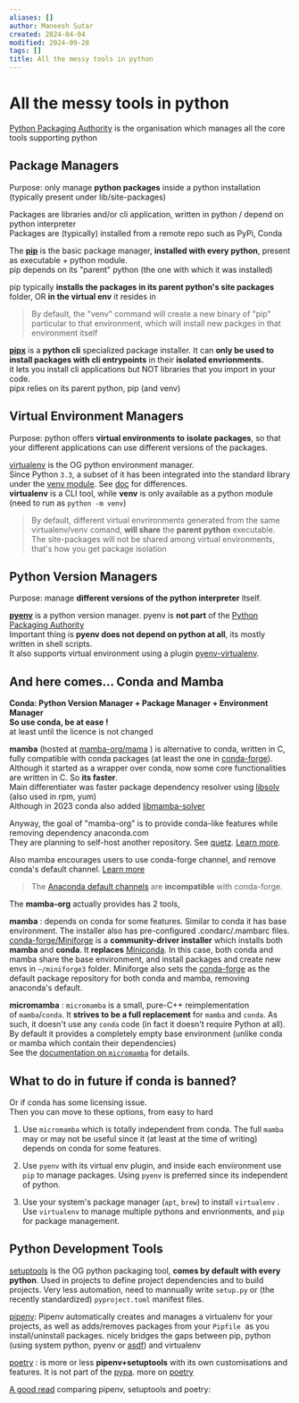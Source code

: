 ```yaml
---
aliases: []
author: Maneesh Sutar
created: 2024-04-04
modified: 2024-09-28
tags: []
title: All the messy tools in python
---
```


# All the messy tools in python

[Python Packaging Authority](https://github.com/pypa) is the organisation which manages all the core tools supporting python

## Package Managers

Purpose: only manage **python packages** inside a python installation (typically present under lib/site-packages)

Packages are libraries and/or cli application, written in python / depend on python interpreter  
Packages are (typically) installed from a remote repo such as PyPi, Conda

The **[pip](https://github.com/pypa/pip)** is the basic package manager, **installed with every python**, present as executable + python module.  
pip depends on its "parent" python (the one with which it was installed)

pip typically **installs the packages in its parent python's site packages** folder, OR **in the virtual env** it resides in

 > 
 > By default, the "venv" command will create a new binary of "pip" particular to that environment, which will install new packges in that environment itself

**[pipx](https://github.com/pypa/pipx)** is a **python cli** specialized package installer. It can **only be used to install packages with cli entrypoints** in their **isolated envrionments.**  
it lets you install cli applications but NOT libraries that you import in your code.  
pipx relies on its parent python, pip (and venv)

## Virtual Environment Managers

Purpose: python offers **virtual environments to** **isolate packages**, so that your different applications can use different versions of the packages.

[virtualenv](https://github.com/pypa/virtualenv) is the OG python environment manager.  
Since Python `3.3`, a subset of it has been integrated into the standard library under the [venv module](https://docs.python.org/3/library/venv.html). See [doc](https://virtualenv.pypa.io/en/latest/) for differences.  
**virtualenv** is a CLI tool, while **venv** is only available as a python module (need to run as `python -m venv`)

 > 
 > By default,  different virtual envrironments generated from the same virtualenv/venv comand, **will share** the **parent python** executable. The site-packages will not be shared among virtual environments, that's how you get package isolation

## Python Version Managers

Purpose: manage **different versions of the python interpreter** itself.

**[pyenv](https://github.com/pyenv/pyenv)** is a python version manager. pyenv is **not part** of the [Python Packaging Authority](https://github.com/pypa)  
Important thing is **pyenv does not depend on python at all**, its mostly written in shell scripts.  
It also supports virtual environment using a plugin [pyenv-virtualenv](https://github.com/pyenv/pyenv-virtualenv).

## And here comes... Conda and Mamba

**Conda: Python Version Manager + Package Manager  + Environment Manager**  
**So use conda, be at ease !**  
at least until the licence is not changed

**mamba** (hosted at [mamba-org/mama](https://github.com/mamba-org/mamba) ) is alternative to conda, written in C, fully compatible with conda packages (at least the one in [conda-forge](https://github.com/conda-forge)).  
Although it started as a wrapper over conda, now some core functionalities are written in C. So **its faster**.  
Main differentiater was faster package dependency resolver using [libsolv](https://github.com/openSUSE/libsolv) (also used in rpm, yum)  
Although in 2023 conda also added [libmamba-solver](https://github.com/conda/conda-libmamba-solver?tab=readme-ov-file)

Anyway, the goal of "mamba-org" is to provide conda-like features while  removing dependency anaconda.com  
They are planning to self-host another repository. See [quetz](https://github.com/mamba-org/quetz). [Learn more](https://medium.com/@QuantStack/open-software-packaging-for-science-61cecee7fc23).

Also mamba encourages users to use conda-forge channel, and remove conda's default channel. [Learn more](https://mamba.readthedocs.io/en/latest/user_guide/troubleshooting.html#using-the-defaults-channels)

 > 
 > The [Anaconda default channels](https://docs.anaconda.com/free/anaconda/reference/default-repositories/) are **incompatible** with conda-forge.

The **mamba-org** actually provides has 2 tools,

**mamba** : depends on conda for some features. Similar to conda it has base environment. The installer also has pre-configured .condarc/.mambarc files.  
[conda-forge/Miniforge](https://github.com/conda-forge/miniforge/tree/main) is a **community-driver installer** which installs both **mamba** and **conda**. It **replaces** [Miniconda](https://docs.anaconda.com/free/miniconda/). In this case, both conda and mamba share the base environment, and install packages and create new envs in `~/miniforge3`  folder. Miniforge also sets the [conda-forge](https://github.com/conda-forge)  as the default package repository for both conda and mamba, removing anaconda's default.

**micromamba** :  `micromamba` is a small, pure-C++ reimplementation of `mamba`/`conda`. It **strives to be a full replacement** for `mamba` and `conda`. As such, it doesn't use any `conda` code (in fact it doesn't require Python at all).  
By default it provides a completely empty base environment (unlike conda or mamba which contain their dependencies)  
See the [documentation on `micromamba`](https://mamba.readthedocs.io/en/latest/user_guide/micromamba.html) for details.

## What to do in future if conda is banned?

Or if conda has some licensing issue.  
Then you can move to these options, from easy to hard

1. Use `micromamba` which is totally independent from conda. The full `mamba` may or may not be useful since it (at least at the time of writing) depends on conda for some features.

1. Use `pyenv` with its virtual env plugin, and inside each enviironment use `pip` to manage packages. Using `pyenv` is preferred since its independent of python.

1. Use your system's package manager (`apt`, `brew`) to install `virtualenv` . Use  `virtualenv` to manage multiple pythons and envrionments, and `pip` for package management.

## Python Development Tools

[setuptools](https://setuptools.pypa.io/en/latest/userguide/) is the OG python packaging tool, **comes by default with every python**. Used in projects to define project dependencies and to build projects. Very less automation, need to mannually write `setup.py` or (the recently standardized) `pyproject.toml` manifest files.

[pipenv](https://github.com/pypa/pipenv): Pipenv automatically creates and manages a virtualenv for your projects, as well as adds/removes packages from your `Pipfile`  as you install/uninstall packages. nicely bridges the gaps between pip, python (using system python, pyenv or [asdf](https://github.com/asdf-vm/asdf)) and virtualenv

[poetry](https://python-poetry.org/docs/) : is more or less **pipenv+setuptools** with its own customisations and features. It is not part of the [pypa](https://github.com/pypa).  more on [poetry](poetry.md)

[A good read](https://dev.to/farcellier/i-migrate-to-poetry-in-2023-am-i-right--115) comparing pipenv, setuptools and poetry:
